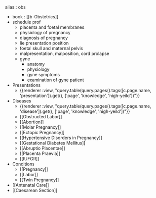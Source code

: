 alias:: obs

- book : [[b-Obstetrics]]
- schedule prof
	- placenta and foetal membranes
	- physiology of pregnancy
	- diagnosis of pregnancy
	- lie presentation position
	- foetal skull and maternal pelvis
	- malpresentation, malposition, cord prolapse
	- gyne
		- anatomy
		- physiology
		- gyne symptoms
		- examination of gyne patient
- Presentations
	- {{renderer :view, "query.table(query.pages().tags([c.page.name, 'presentation']).get(), ['page', 'knowledge', 'high-yeild'])"}}
- Diseases
	- {{renderer :view, "query.table(query.pages().tags([c.page.name, 'disease']).get(), ['page', 'knowledge', 'high-yeild'])"}}
	- [[Obstructed Labor]]
	- [[Abortion]]
	- [[Molar Pregnancy]]
	- [[Ectopic Pregnancy]]
	- [[Hypertensive Disorders in Pregnancy]]
	- [[Gestational Diabetes Mellitus]]
	- [[Abruptio Placentae]]
	- [[Placenta Praevia]]
	- [[IUFGR]]
- Conditions
	- [[Pregnancy]]
	- [[Labor]]
	- [[Twin Pregnancy]]
- [[Antenatal Care]]
- [[Caesarean Section]]